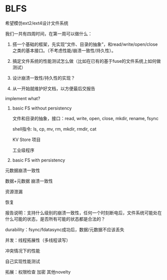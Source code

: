 # BLFS

希望模仿ext2/ext4设计文件系统

我们一共有四周时间，在第一周可以做什么：

1. 搭一个基础的框架，先实现“文件、目录的抽象”，和read/write/open/close之类的基本接口。（不考虑性能/崩溃一致性/持久性）。

2. 搞定文件系统的性能测试怎么做（比如在已有的基于fuse的文件系统上如何做测试）

3. 设计崩溃一致性/持久性的实现？

4. 从一开始就维护好文档，以方便最后交报告

implement what?

1. basic FS without persistency

   文件和目录的抽象，接口：read, write, open, close, mkdir, rename, fsync

   shell指令: ls, cp, mv, rm, mkdir, rmdir, cat
   
   KV Store 项目
   
   工业级程序
   
2. basic FS with persistency 

  元数据崩溃一致性 
  
  数据+元数据 崩溃一致性
  
  资源泄漏
  
  恢复
  
  报告说明：支持什么级别的崩溃一致性，任何一个时刻断电后，文件系统可能处在什么可能的状态，是否所有可能的状态都是合法的？
  
  durability：fsync/fdatasync成功后，数据/元数据不应该丢失
  
  并发：线程拓展性（多线程读写）
  
  冲突情况下的性能
  
  自己实现性能测试
  
  拓展：权限检查 加密 其他novelty
